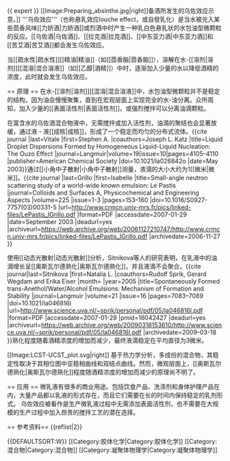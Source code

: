 {{ expert }}
[[Image:Preparing_absinthe.jpg|right]]备酒所发生的乌佐效应示意。]]
'''乌佐效应'''（也称悬乳效应louche effect，或自發乳化）是当水被兑入某些茴香风味[[力娇酒|力娇酒]]或烈酒中时产生一种乳白色悬乳状的水包油型微颗粒的反应。[[乌佐酒|乌佐酒]]、[[拉克酒|拉克酒]]、[[中东亚力酒|中东亚力酒]]和[[苦艾酒|苦艾酒]]都会发生乌佐效应。

当[[疏水性|疏水性]][[精油|精油]]（如[[茴香脑|茴香脑]]），溶解在水-[[溶剂|溶剂]][[混溶|混合溶液]]（如[[乙醇|酒精]]）中时，逐渐加入少量的水以降低酒精的浓度，此时就会发生乌佐效应。

== 原理 ==
在水-[[溶剂|溶剂]][[混溶|混合溶液]]中，水包油型微颗粒并不是稳定的结构，因为油会慢慢聚集，直到在宏观层面上实现完全的水-油分离。众所周知，加入少量的[[表面活性剂|表面活性剂]]，或强烈搅拌可以分离油滴颗粒。

在富含水的乌佐酒混合物液中，无需搅拌或加入活性剂，油滴的聚结也会显著放缓，通过液 - 液[[成核|成核]]，形成了一个稳定而均匀的分布式流体。<ref>{{cite journal
|last=Vitale
|first=Stephen A.
|coauthors=Joseph L. Katz
|title=Liquid Droplet Dispersions Formed by Homogeneous Liquid-Liquid Nucleation: The Ouzo Effect
|journal=Langmuir|volume=19|issue=10|pages=4105–4110
|publisher=American Chemical Society
|doi=10.1021/la026842o
|date=May 2003}}</ref>通过[[小角中子散射|小角中子散射]]测量，液滴的大小大约为1[[微米|微米]]。<ref name=grillo>{{cite journal
|last=Grillo
|first=Isabelle
|title=Small-angle neutron scattering study of a world-wide known emulsion: Le Pastis
|journal=Colloids and Surfaces A, Physicochemical and Engineering Aspects
|volume=225
|issue=1-3
|pages=153–160
|doi=10.1016/S0927-7757(03)00331-5
|url=http://www.crmcn.univ-mrs.fr/pics/linked-files/LePastis_IGrillo.pdf
|format=PDF
|accessdate=2007-01-29
|date=September 2003
|deadurl=yes
|archiveurl=https://web.archive.org/web/20061127210747/http://www.crmcn.univ-mrs.fr/pics/linked-files/LePastis_IGrillo.pdf
|archivedate=2006-11-27
}}</ref>

使用[[动态光散射|动态光散射]]分析，Sitnikova等人的研究表明，在乳液中的油滴增长呈[[奥斯瓦尔德熟化|奥斯瓦尔德熟化]]，并且液滴不会聚合。<ref name="Sitnikova+2005">{{cite journal|last=Sitnikova |first=Natalia L. |coauthors=Rudolf Sprik, Gerard Wegdam and Erika Eiser |month= |year=2005 |title=Spontaneously Formed trans-Anethol/Water/Alcohol Emulsions: Mechanism of Formation and Stability |journal=Langmuir |volume=21 |issue=16 |pages=7083–7089 |doi=10.1021/la046816l |url=http://www.science.uva.nl/~sprik/personal/pdf/05/la046816l.pdf |format=PDF |accessdate=2007-01-29 |pmid=16042427 |deadurl=yes |archiveurl=https://web.archive.org/web/20090318153610/http://www.science.uva.nl/~sprik/personal/pdf/05/la046816l.pdf |archivedate=2009-03-18 }}</ref>熟化程度随着酒精浓度的增加而减少，最终液滴稳定在平均直径为3微米。

[[Image:LCST-UCST_plot.svg|right]]
基于热力学分析，多成份的混合物，其稳定性取决于其相位图中亚稳相曲线和双结点曲线。<ref name=grillo/>然而，微观层面上，[[奥斯瓦尔德熟化|奥斯瓦尔德熟化]]程度随酒精浓度的增加而减少的原理尚不明了。

== 应用 ==
微乳液有很多的商业用途。包括饮食产品、洗涤剂和身体护理产品在内，大量产品都以乳液的形式存在，而且它们需要在长的时间内保持稳定的乳剂形式。 乌佐效应被看作是生产微乳液过程中无需添加表面活性剂，也不需要在大规模的生产过程中加入昂贵的搅拌工艺的潜在选择。

== 参考资料==
{{reflist|2}}

{{DEFAULTSORT:W}}
[[Category:胶体化学|Category:胶体化学]]
[[Category:混合物|Category:混合物]]
[[Category:凝聚体物理学|Category:凝聚体物理学]]